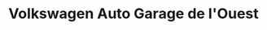---
title: "Volkswagen Auto Garage de l'Ouest"
url: /orvault/volkswagen-auto-garage-de-louest/
shop: voiture
---